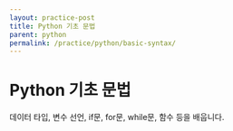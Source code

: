 ```yaml
---
layout: practice-post
title: Python 기초 문법
parent: python
permalink: /practice/python/basic-syntax/
---
```


# Python 기초 문법
데이터 타입, 변수 선언, if문, for문, while문, 함수 등을 배웁니다.
